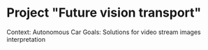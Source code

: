 # Project "Future vision transport"

Context: Autonomous Car
Goals: Solutions for video stream images interpretation